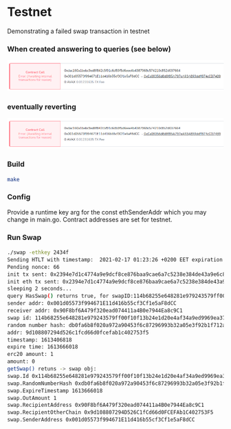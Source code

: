 # Testnet
Demonstrating a failed swap transaction in testnet

### When created answering to queries (see below)
![Image of created block](./stage1.png)
### eventually reverting
![Image of turning to reverted trx](./stage1.png)

### Build

```bash
make
```
### Config
Provide a runtime key arg for the const ethSenderAddr which you may change in main.go.
Contract addresses are set for testnet.

### Run Swap
```bash
./swap -ethkey 2434f
Sending HTLT with timestamp:  2021-02-17 01:23:26 +0200 EET expiration @ 2021-02-20 01:23:26 +0200 EET
Pending nonce: 66
init tx sent: 0x2394e7d1c4774a9e9dcf8ce876baa9cae6a7c5238e384de43a9e6c823bec2296
init eth tx sent: 0x2394e7d1c4774a9e9dcf8ce876baa9cae6a7c5238e384de43a9e6c823bec2296created trx hash: 0x2394e7d1c4774a9e9dcf8ce876baa9cae6a7c5238e384de43a9e6c823bec2296
sleeping 2 seconds...
query HasSwap() returns true, for swapID:114b68255e648281e979243579ff00f10f13b24e1d20e4af34a9ed9969ea3778
sender addr: 0x001d05573f994671E11d416b55cf3Cf1e5aF8dCC
receiver addr: 0x90F8bf6A479f320ead074411a4B0e7944Ea8c9C1
swap id: 114b68255e648281e979243579ff00f10f13b24e1d20e4af34a9ed9969ea3778
random number hash: db0fa6b8f020a972a90453f6c87296993b32a05e3f92b1f712a363b9cf64c886
addr: 9d108807294d526c1fcd66d0fcefab1c402753f5
timestamp: 1613406818
expire time: 1613666018
erc20 amount: 1
amount: 0
getSwap() retuns -> swap obj:
swap.Id 0x114b68255e648281e979243579ff00f10f13b24e1d20e4af34a9ed9969ea3778
swap.RandomNumberHash 0xdb0fa6b8f020a972a90453f6c87296993b32a05e3f92b1f712a363b9cf64c886
swap.ExpireTimestamp 1613666018
swap.OutAmount 1
swap.RecipientAddress 0x90F8bf6A479f320ead074411a4B0e7944Ea8c9C1
swap.RecipientOtherChain 0x9d108807294D526C1fCd66d0FCEFAb1C402753F5
swap.SenderAddress 0x001d05573f994671E11d416b55cf3Cf1e5aF8dCC
```